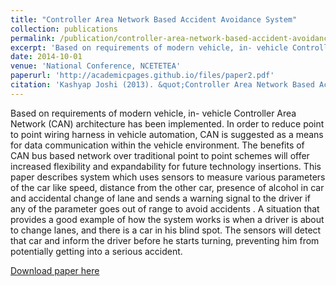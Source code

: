 ```yaml
---
title: "Controller Area Network Based Accident Avoidance System"
collection: publications
permalink: /publication/controller-area-network-based-accident-avoidance-system
excerpt: 'Based on requirements of modern vehicle, in- vehicle Controller Area Network (CAN) architecture has been implemented. In order to reduce point to point wiring harness in vehicle automation, CAN is suggested as a means for data communication within the vehicle environment. The benefits of CAN bus based network over traditional point to point schemes will offer increased flexibility and expandability for future technology insertions. This paper describes system which uses sensors to measure various parameters of the car like speed, distance from the other car, presence of alcohol in car and accidental change of lane and sends a warning signal to the driver if any of the parameter goes out of range to avoid accidents . A situation that provides a good example of how the system works is when a driver is about to change lanes, and there is a car in his blind spot. The sensors will detect that car and inform the driver before he starts turning, preventing him from potentially getting into a serious accident.'
date: 2014-10-01
venue: 'National Conference, NCETETEA'
paperurl: 'http://academicpages.github.io/files/paper2.pdf'
citation: 'Kashyap Joshi (2013). &quot;Controller Area Network Based Accident Avoidance System.&quot; <i>National Conference, NCETETEA</i>'
---
```

Based on requirements of modern vehicle, in- vehicle Controller Area Network (CAN) architecture has been implemented. In order to reduce point to point wiring harness in vehicle automation, CAN is suggested as a means for data communication within the vehicle environment. The benefits of CAN bus based network over traditional point to point schemes will offer increased flexibility and expandability for future technology insertions. This paper describes system which uses sensors to measure various parameters of the car like speed, distance from the other car, presence of alcohol in car and accidental change of lane and sends a warning signal to the driver if any of the parameter goes out of range to avoid accidents . A situation that provides a good example of how the system works is when a driver is about to change lanes, and there is a car in his blind spot. The sensors will detect that car and inform the driver before he starts turning, preventing him from potentially getting into a serious accident.

[Download paper here](http://academicpages.github.io/files/paper2.pdf)